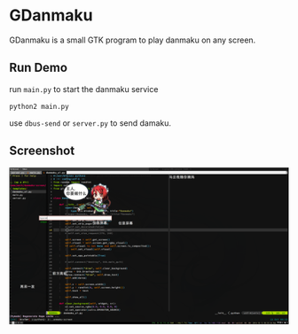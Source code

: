# GDanmaku

GDanmaku is a small GTK program to play danmaku on any screen.

## Run Demo

run `main.py` to start the danmaku service

```
python2 main.py
```

use `dbus-send` or `server.py` to send damaku.

## Screenshot

![](https://raw.githubusercontent.com/bigeagle/gdanmaku/master/screenshots/danmaku.png)
